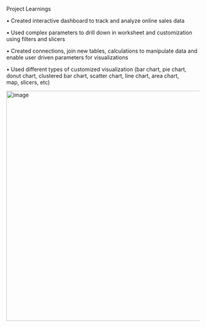 Project Learnings

• Created interactive dashboard to track and analyze online sales data

• Used complex parameters to drill down in worksheet and customization using filters and slicers

• Created connections, join new tables, calculations to manipulate data and enable user driven parameters for visualizations

• Used different types of customized visualization (bar chart, pie chart, donut chart, clustered bar chart, scatter chart, line chart, area chart, map, slicers, etc)


<img width="601" alt="image" src="https://github.com/PranayNagrale/PowerBi-Dashboards/assets/138217207/f8ebd719-ed03-46e7-acfe-60b97b9672d4">

